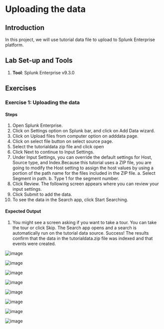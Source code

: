 # Uploading the data

## Introduction

In this project, we will use tutorial data file to upload to Splunk Enterprise platform.

## Lab Set-up and Tools

1. **Tool**: Splunk Enterprise v9.3.0

## Exercises

### Exercise 1: Uploading the data

#### Steps

1. Open Splunk Enterprise.
2. Click on Settings option on Splunk bar, and click on Add Data wizard. 
3. Click on Upload files from computer option on adddata page.
4. Click on select file button on select source page.
5. Select the tutorialdata zip file and click open
6. Click Next to continue to Input Settings.
7. Under Input Settings, you can override the default settings for Host, Source type, and Index.Because this tutorial uses a ZIP file, you are going to modify the Host setting to assign the host values by using a portion of the path name for the files included in the ZIP file.
a. Select Segment in path.
b. Type 1 for the segment number.
8. Click Review. The following screen appears where you can review your input settings.
9. Click Submit to add the data.
10. To see the data in the Search app, click Start Searching.

#### Expected Output

1. You might see a screen asking if you want to take a tour. You can take the tour or click Skip.
   The Search app opens and a search is automatically run on the tutorial data source.
   Success! The results confirm that the data in the tutorialdata.zip file was indexed and that events were created.

  ![image](https://github.com/user-attachments/assets/54a5f48a-e1f5-4cd3-913b-1eb32b9b79d9)

  ![image](https://github.com/user-attachments/assets/63eff264-cd51-4f42-8ade-401f47c98d05)

  ![image](https://github.com/user-attachments/assets/cdec1b90-7040-4d5b-b855-603ebc804ba7)

  ![image](https://github.com/user-attachments/assets/b6260bb6-b09f-4e22-b065-53f9f732d9f8)

  ![image](https://github.com/user-attachments/assets/05e5b6ab-3ee6-4643-a4d4-dc518386ef75)

  ![image](https://github.com/user-attachments/assets/a376ff14-3236-477b-9f3c-4c43958df908)

  ![image](https://github.com/user-attachments/assets/e49bd958-8869-47b9-a3c8-f9a8fa415e30)

  ![image](https://github.com/user-attachments/assets/f980ff47-bfe3-4eb4-a6e7-774dcc455ce4)





  




